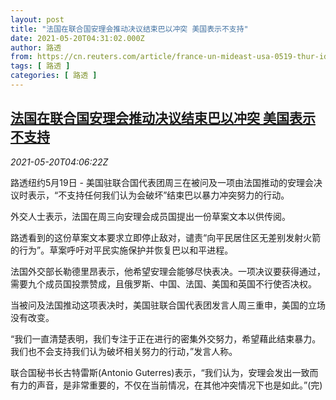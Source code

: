 ```yaml
---
layout: post
title: "法国在联合国安理会推动决议结束巴以冲突 美国表示不支持"
date: 2021-05-20T04:31:02.000Z
author: 路透
from: https://cn.reuters.com/article/france-un-mideast-usa-0519-thur-idCNKCS2D109S
tags: [ 路透 ]
categories: [ 路透 ]
---
```

<!--1621485062000-->
[法国在联合国安理会推动决议结束巴以冲突 美国表示不支持](https://cn.reuters.com/article/france-un-mideast-usa-0519-thur-idCNKCS2D109S)
------

<div>
<div><i>2021-05-20T04:06:22Z</i></div><p>路透纽约5月19日 - 美国驻联合国代表团周三在被问及一项由法国推动的安理会决议时表示，“不支持任何我们认为会破坏”结束巴以暴力冲突努力的行动。</p><p>外交人士表示，法国在周三向安理会成员国提出一份草案文本以供传阅。</p><p>路透看到的这份草案文本要求立即停止敌对，谴责“向平民居住区无差别发射火箭的行为”。草案呼吁对平民实施保护并恢复巴以和平进程。</p><p>法国外交部长勒德里昂表示，他希望安理会能够尽快表决。一项决议要获得通过，需要九个成员国投票赞成，且俄罗斯、中国、法国、美国和英国不行使否决权。</p><p>当被问及法国推动这项表决时，美国驻联合国代表团发言人周三重申，美国的立场没有改变。</p><p>“我们一直清楚表明，我们专注于正在进行的密集外交努力，希望藉此结束暴力。我们也不会支持我们认为破坏相关努力的行动，”发言人称。</p><p>联合国秘书长古特雷斯(Antonio Guterres)表示，“我们认为，安理会发出一致而有力的声音，是非常重要的，不仅在当前情况，在其他冲突情况下也是如此。”(完)</p>
</div>

